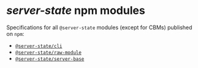 # *server-state* npm modules

Specifications for all `@server-state` modules (except for CBMs) published on `npm`:
 
 - [`@server-state/cli`](/arch/modules/cli.md)
 - [`@server-state/raw-module`](/arch/modules/raw-module.md)
 - [`@server-state/server-base`](/arch/modules/server-base.md)
